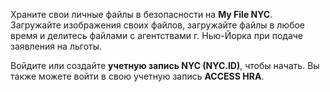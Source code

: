 Храните свои личные файлы в безопасности на **My File NYC**. Загружайте изображения своих файлов, загружайте файлы в любое время и делитесь файлами с агентствами г. Нью-Йорка при подаче заявления на льготы.

Войдите или создайте **учетную запись NYC (NYC.ID)**, чтобы начать. Вы также можете войти в свою учетную запись **ACCESS HRA**.